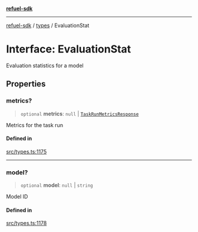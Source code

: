 [**refuel-sdk**](../../README.md)

***

[refuel-sdk](../../modules.md) / [types](../README.md) / EvaluationStat

# Interface: EvaluationStat

Evaluation statistics for a model

## Properties

### metrics?

> `optional` **metrics**: `null` \| [`TaskRunMetricsResponse`](TaskRunMetricsResponse.md)

Metrics for the task run

#### Defined in

[src/types.ts:1175](https://github.com/refuel-ai/refuel-sdk/blob/ce96b857bf5c9f1c73e98ea4629535109c473935/src/types.ts#L1175)

***

### model?

> `optional` **model**: `null` \| `string`

Model ID

#### Defined in

[src/types.ts:1178](https://github.com/refuel-ai/refuel-sdk/blob/ce96b857bf5c9f1c73e98ea4629535109c473935/src/types.ts#L1178)
